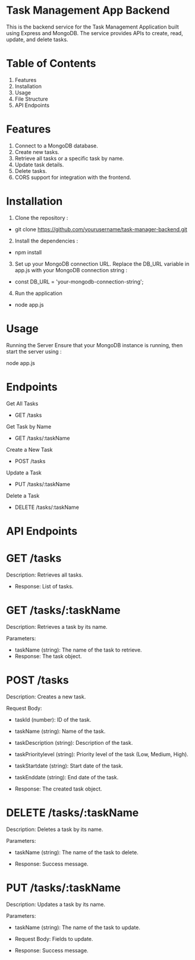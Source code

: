 # Task Management App Backend

This is the backend service for the Task Management Application built using Express and MongoDB. The service provides APIs to create, read, update, and delete tasks.

# Table of Contents
1. Features
2. Installation
3. Usage
4. File Structure
5. API Endpoints

# Features
1. Connect to a MongoDB database.
2. Create new tasks.
3. Retrieve all tasks or a specific task by name.
4. Update task details.
5. Delete tasks.
6. CORS support for integration with the frontend.

# Installation

1. Clone the repository :
- git clone https://github.com/yourusername/task-manager-backend.git

2. Install the dependencies : 
- npm install

3. Set up your MongoDB connection URL. Replace the DB_URL variable in app.js with your MongoDB connection string : 
- const DB_URL = 'your-mongodb-connection-string';

4. Run the application
- node app.js

# Usage
Running the Server
Ensure that your MongoDB instance is running, then start the server using :

node app.js

# Endpoints

Get All Tasks

- GET /tasks

Get Task by Name 

- GET /tasks/:taskName

Create a New Task

- POST /tasks

Update a Task

- PUT /tasks/:taskName

Delete a Task

- DELETE /tasks/:taskName


# API Endpoints
# GET /tasks

Description: Retrieves all tasks.

- Response: List of tasks.

# GET /tasks/:taskName

Description: Retrieves a task by its name.

Parameters:

- taskName (string): The name of the task to retrieve.
- Response: The task object.

# POST /tasks

Description: Creates a new task.

Request Body:

- taskId (number): ID of the task.

- taskName (string): Name of the task.

- taskDescription (string): Description of the task.

- taskPrioritylevel (string): Priority level of the task (Low, Medium, High).

- taskStartdate (string): Start date of the task.

- taskEnddate (string): End date of the task.

- Response: The created task object.

# DELETE /tasks/:taskName

Description: Deletes a task by its name.

Parameters:

- taskName (string): The name of the task to delete.

- Response: Success message.

# PUT /tasks/:taskName

Description: Updates a task by its name.

Parameters:

- taskName (string): The name of the task to update.

- Request Body: Fields to update.

- Response: Success message.
